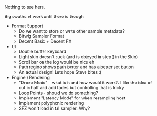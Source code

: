 Nothing to see here.

Big swaths of work until there is though

- Format Support
    - Do we want to store or write other sample metadata?
    - Bitwig Sampler Format
    - Decent Basic + Decent FX
- UI
    - Double buffer keyboard
    - Light skin doesn't suck (and is objeyed in step() in the Skin)
    - Scroll bar on the log would be nice eh
    - Path regino shows path better and has a better set button
    - An actual design! Lets hope Steve bites :)
- Engine / Rendering
    - "Drone Mode" - what is it and how would it work?. I like the idea of cut in
      half and add fades but controlling that is tricky
    - Loop Points - should we do something?
    - Implement "Latency Mode" for when resampling host
    - Implement polyphonic rendering
    - SFZ won't load in tal sampler. Why?
